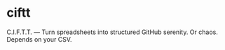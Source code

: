 # ciftt
C.I.F.T.T. — Turn spreadsheets into structured GitHub serenity. Or chaos. Depends on your CSV.
